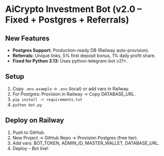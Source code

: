 # AiCrypto Investment Bot (v2.0 – Fixed + Postgres + Referrals)

## New Features
- **Postgres Support:** Production-ready DB (Railway auto-provision).
- **Referrals:** Unique links, 5% first deposit bonus, 1% daily profit share.
- **Fixed for Python 3.13:** Uses python-telegram-bot v21+.

## Setup
1. Copy `.env.example` → `.env` (local) or add vars in Railway.
2. For Postgres: Provision in Railway → Copy DATABASE_URL.
3. `pip install -r requirements.txt`
4. `python bot.py`

## Deploy on Railway
1. Push to GitHub.
2. New Project → GitHub Repo → Provision Postgres (free tier).
3. Add vars: BOT_TOKEN, ADMIN_ID, MASTER_WALLET, DATABASE_URL.
4. Deploy – Bot live!
